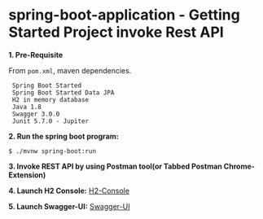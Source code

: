 # spring-boot-application - Getting Started Project invoke Rest API

**1. Pre-Requisite**

From `pom.xml`, maven dependencies.

```
 Spring Boot Started
 Spring Boot Started Data JPA
 H2 in memory database
 Java 1.8
 Swagger 3.0.0 
 Junit 5.7.0 - Jupiter
```

**2. Run the spring boot program:**

``` 
$ ./mvnw spring-boot:run
```
**3. Invoke REST API by using Postman tool(or Tabbed Postman Chrome-Extension)**

**4. Launch H2 Console:** <a href="http://localhost:8081/h2-console">H2-Console</a>

**5. Launch Swagger-UI:** <a href="http://localhost:8081/swagger-ui/index.html">Swagger-UI</a>
